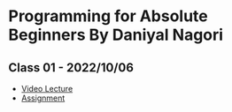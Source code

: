 # Programming for Absolute Beginners By Daniyal Nagori

## Class 01 - 2022/10/06

- [Video Lecture](https://youtu.be/qVZPJURw50k)
- [Assignment](../assignments/class_01-20221006/)
